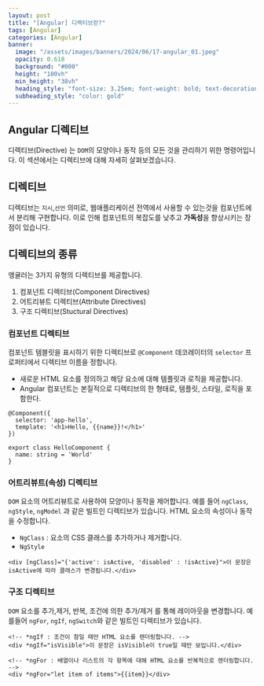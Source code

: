 ```yaml
---
layout: post
title: "[Angular] 디렉티브란?"
tags: [Angular]
categories: [Angular]
banner:
  image: "/assets/images/banners/2024/06/17-angular_01.jpeg"
  opacity: 0.618
  background: "#000"
  height: "100vh"
  min_height: "38vh"
  heading_style: "font-size: 3.25em; font-weight: bold; text-decoration: underline"
  subheading_style: "color: gold"
---
```


## Angular 디렉티브

디렉티브(Directive) 는 `DOM`의 모양이나 동작 등의 모든 것을 관리하기 위한 명령어입니다. 
이 섹션에서는 디렉티브에 대해 자세히 살펴보겠습니다.



## 디렉티브 

디렉티브는 `지시`,`선언` 의미로, 웹애플리케이션 전역에서 사용할 수 있는것을 컴포넌트에서 분리해 구현합니다.
이로 인해 컴포넌트의 복잡도를 낮추고 <b>가독성</b>을 향상시키는 장점이 있습니다.

## 디렉티브의 종류

앵귤러는 3가지 유형의 디렉티브를 제공합니다.

1. 컴포넌트 디렉티브(Component Directives)
2. 어트리뷰트 디렉티브(Attribute Directives)
3. 구조 디렉티브(Stuctural Directives)

### 컴포넌트 디렉티브 

컴포넌트 템블릿을 표시하기 위한 디렉티브로 `@Component` 데코레이터의 `selector` 프로퍼티에서 디렉티브 이름을 정합니다.

- 새로운 HTML 요소를 정의하고 해당 요소에 대해 템플릿과 로직을 제공합니다.
- Angular 컴포넌트는 본질적으로 디렉티브의 한 형태로, 템플릿, 스타일, 로직을 포함한다.

```angular
@Component({
  selector: 'app-hello',
  template: '<h1>Hello, {{name}}!</h1>'
})

export class HelloComponent {
  name: string = 'World'
}
```

### 어트리뷰트(속성) 디렉티브
`DOM` 요소의 어트리뷰트로 사용하여 모양이나 동작을 제어합니다. 예를 들어 `ngClass`, `ngStyle`, `ngModel` 과 같은 빌트인 디렉티브가 있습니다.
HTML 요소의 속성이나 동작을 수정합니다.
- `NgClass` : 요소의 CSS 클래스를 추가하거나 제거합니다.
- `NgStyle`

```angular
<div [ngClass]="{'active': isActive, 'disabled' : !isActive}">이 문장은 isActive에 따라 클래스가 변경됩니다.</div>
```

### 구조 디렉티브

`DOM` 요소를 추가,제거, 반복, 조건에 의한 추가/제거 를 통해 레이아웃을 변경합니다. 예를들어 `ngFor`, `ngIf`, `ngSwitch`와 같은 빌트인 디렉티브가 있습니다.

```angular
<!-- *ngIf : 조건이 참일 때만 HTML 요소를 렌더링합니다. -->
<div *ngIf="isVisible">이 문장은 isVisible이 true일 때만 보입니다.</div>
```

```angular
<!-- *ngFor : 배열이나 리스트의 각 항목에 대해 HTML 요소를 반복적으로 렌더링합니다. -->
<div *ngFor="let item of items">{{item}}</div>
```

